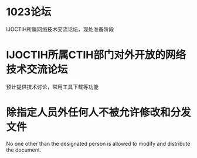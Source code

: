 # 1023论坛
IJOCTIH所属网络技术交流论坛，现处准备阶段
# IJOCTIH所属CTIH部门对外开放的网络技术交流论坛
预计提供技术讨论，常用工具下载等功能

# 除指定人员外任何人不被允许修改和分发文件
No one other than the designated person is allowed to modify and distribute the document.
